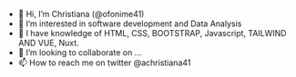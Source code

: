 - 👋 Hi, I’m Christiana (@ofonime41)
- 👀 I’m interested in software development and Data Analysis
- 🌱 I have knowledge of HTML, CSS, BOOTSTRAP, Javascript, TAILWIND AND VUE, Nuxt.
- 💞️ I’m looking to collaborate on ...
- 📫 How to reach me on twitter @achristiana41

<!---
ofonime41/ofonime41 is a ✨ special ✨ repository because its `README.md` (this file) appears on your GitHub profile.
You can click the Preview link to take a look at your changes.
--->
